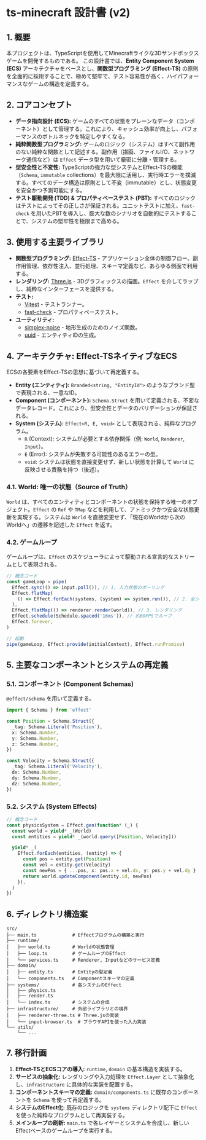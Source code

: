 # ts-minecraft 設計書 (v2)

## 1. 概要

本プロジェクトは、TypeScriptを使用してMinecraftライクな3Dサンドボックスゲームを開発するものである。
この設計書では、**Entity Component System (ECS)** アーキテクチャをベースとし、**関数型プログラミング (Effect-TS)** の原則を全面的に採用することで、極めて堅牢で、テスト容易性が高く、ハイパフォーマンスなゲームの構造を定義する。

## 2. コアコンセプト

- **データ指向設計 (ECS):** ゲームのすべての状態をプレーンなデータ（コンポーネント）として管理する。これにより、キャッシュ効率が向上し、パフォーマンスのボトルネックを特定しやすくなる。
- **純粋関数型プログラミング:** ゲームのロジック（システム）はすべて副作用のない純粋な関数として記述する。副作用（描画、ファイルI/O、ネットワーク通信など）は `Effect` データ型を用いて厳密に分離・管理する。
- **型安全性と不変性:** TypeScriptの強力な型システムとEffect-TSの機能（`Schema`, `immutable` collections）を最大限に活用し、実行時エラーを撲滅する。すべてのデータ構造は原則として不変（immutable）とし、状態変更を安全かつ予測可能にする。
- **テスト駆動開発 (TDD) & プロパティベーステスト (PBT):** すべてのロジックはテストによってその正しさが保証される。ユニットテストに加え、`fast-check` を用いたPBTを導入し、膨大な数のシナリオを自動的にテストすることで、システムの堅牢性を極限まで高める。

## 3. 使用する主要ライブラリ

- **関数型プログラミング:** [Effect-TS](https://effect.website/) - アプリケーション全体の制御フロー、副作用管理、依存性注入、並行処理、スキーマ定義など、あらゆる側面で利用する。
- **レンダリング:** [Three.js](https://threejs.org/) - 3Dグラフィックスの描画。`Effect` を介してラップし、純粋なインターフェースを提供する。
- **テスト:**
  - [Vitest](https://vitest.dev/) - テストランナー。
  - [fast-check](https://fast-check.dev/) - プロパティベーステスト。
- **ユーティリティ:**
  - [simplex-noise](https://github.com/jwagner/simplex-noise.js) - 地形生成のためのノイズ関数。
  - [uuid](https://github.com/uuidjs/uuid) - エンティティIDの生成。

## 4. アーキテクチャ: Effect-TSネイティブなECS

ECSの各要素をEffect-TSの思想に基づいて再定義する。

- **Entity (エンティティ):** `Branded<string, "EntityId">` のようなブランド型で表現される、一意なID。
- **Component (コンポーネント):** `Schema.Struct` を用いて定義される、不変なデータレコード。これにより、型安全性とデータのバリデーションが保証される。
- **System (システム):** `Effect<R, E, void>` として表現される、純粋なプログラム。
  - `R` (Context): システムが必要とする依存関係（例: `World`, `Renderer`, `Input`）。
  - `E` (Error): システムが失敗する可能性のあるエラーの型。
  - `void`: システムは状態を直接変更せず、新しい状態を計算して `World` に反映させる責務を持つ（後述）。

### 4.1. World: 唯一の状態（Source of Truth）

`World` は、すべてのエンティティとコンポーネントの状態を保持する唯一のオブジェクト。`Effect` の `Ref` や `TMap` などを利用して、アトミックかつ安全な状態更新を実現する。システムは `World` を直接変更せず、「現在のWorldから次のWorldへ」の遷移を記述した `Effect` を返す。

### 4.2. ゲームループ

ゲームループは、`Effect` のスケジューラによって駆動される宣言的なストリームとして表現される。

```typescript
// 概念コード
const gameLoop = pipe(
  Effect.sync(() => input.poll()), // 1. 入力状態のポーリング
  Effect.flatMap(
    () => Effect.forEach(systems, (system) => system.run()), // 2. 全システムを並列または直列に実行
  ),
  Effect.flatMap(() => renderer.render(world)), // 3. レンダリング
  Effect.schedule(Schedule.spaced('16ms')), // 約60FPSでループ
  Effect.forever,
)

// 起動
pipe(gameLoop, Effect.provide(initialContext), Effect.runPromise)
```

## 5. 主要なコンポーネントとシステムの再定義

### 5.1. コンポーネント (Component Schemas)

`@effect/schema` を用いて定義する。

```typescript
import { Schema } from 'effect'

const Position = Schema.Struct({
  _tag: Schema.Literal('Position'),
  x: Schema.Number,
  y: Schema.Number,
  z: Schema.Number,
})

const Velocity = Schema.Struct({
  _tag: Schema.Literal('Velocity'),
  dx: Schema.Number,
  dy: Schema.Number,
  dz: Schema.Number,
})
```

### 5.2. システム (System Effects)

```typescript
// 概念コード
const physicsSystem = Effect.gen(function* (_) {
  const world = yield* _(World)
  const entities = yield* _(world.query([Position, Velocity]))

  yield* _(
    Effect.forEach(entities, (entity) => {
      const pos = entity.get(Position)
      const vel = entity.get(Velocity)
      const newPos = { ...pos, x: pos.x + vel.dx, y: pos.y + vel.dy }
      return world.updateComponent(entity.id, newPos)
    }),
  )
})
```

## 6. ディレクトリ構造案

```
src/
├── main.ts             # Effectプログラムの構築と実行
├── runtime/
│   ├── world.ts        # Worldの状態管理
│   ├── loop.ts         # ゲームループのEffect
│   └── services.ts     # Renderer, Inputなどのサービス定義
├── domain/
│   ├── entity.ts       # Entityの型定義
│   └── components.ts   # Componentスキーマの定義
├── systems/            # 各システムのEffect
│   ├── physics.ts
│   ├── render.ts
│   └── index.ts        # システムの合成
├── infrastructure/     # 外部ライブラリとの境界
│   ├── renderer-three.ts # Three.jsの実装
│   └── input-browser.ts  # ブラウザAPIを使った入力実装
└── utils/
    └── ...
```

## 7. 移行計画

1.  **Effect-TSとECSコアの導入:** `runtime`, `domain` の基本構造を実装する。
2.  **サービスの抽象化:** レンダリングや入力処理を `Effect.Layer` として抽象化し、`infrastructure` に具体的な実装を配置する。
3.  **コンポーネントスキーマの定義:** `domain/components.ts` に既存のコンポーネントを `Schema` を使って再定義する。
4.  **システムのEffect化:** 既存のロジックを `systems` ディレクトリ配下に `Effect` を使った純粋なプログラムとして再実装する。
5.  **メインループの刷新:** `main.ts` で各レイヤーとシステムを合成し、新しいEffectベースのゲームループを実行する。
